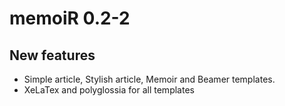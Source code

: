 # memoiR 0.2-2

## New features

* Simple article, Stylish article, Memoir and Beamer templates.
* XeLaTex and polyglossia for all templates
